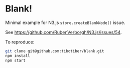 # Blank!
Minimal example for N3.js `store.createBlankNode()` issue. 

See https://github.com/RubenVerborgh/N3.js/issues/54.

To reproduce:
```sh
git clone git@github.com:tibotiber/blank.git
npm install
npm start
```
